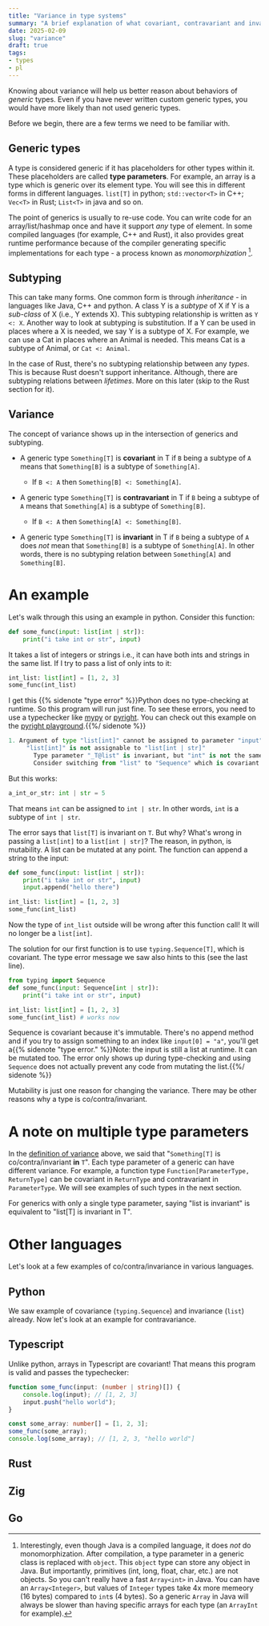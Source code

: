 ```yaml
---
title: "Variance in type systems"
summary: "A brief explanation of what covariant, contravariant and invariant mean. With examples in various languages."
date: 2025-02-09
slug: "variance"
draft: true
tags:
- types
- pl
---
```


Knowing about variance will help us better reason about behaviors of *generic* types. Even if you have never written custom generic types, you would have more likely than not used generic types.

Before we begin, there are a few terms we need to be familiar with.

## Generic types

<!-- Wait - first, wait's a type? A type of a variable determines all the values it can hold. In Java, C++ and python, type usually means a *class*. In Rust, it can be a struct or a trait. In typescript, it can be a class or an interface. Types can be more complex too. For example, you can have a type for functions in languages that support sending functions around (as callbacks for example). -->

A type is considered generic if it has placeholders for other types within it. These placeholders are called **type parameters**. For example, an array is a type which is generic over its element type. You will see this in different forms in different languages. `list[T]` in python; `std::vector<T>` in C++; `Vec<T>` in Rust; `List<T>` in java and so on.

The point of generics is usually to re-use code. You can write code for an array/list/hashmap once and have it support *any* type of element. In some compiled languages (for example, C++ and Rust), it also provides great runtime performance because of the compiler generating specific implementations for each type - a process known as *monomorphization* [^1].

## Subtyping

This can take many forms. One common form is through *inheritance* - in languages like Java, C++ and python. A class Y is a *subtype* of X if Y is a *sub-class* of X (i.e., Y extends X). This subtyping relationship is written as `Y <: X`. Another way to look at subtyping is substitution. If a Y can be used in places where a X is needed, we say Y is a subtype of X. For example, we can use a Cat in places where an Animal is needed. This means Cat is a subtype of Animal, or `Cat <: Animal`.

In the case of Rust, there's no subtyping relationship between any *types*. This is because Rust doesn't support inheritance. Although, there are subtyping relations between *lifetimes*. More on this later (skip to the Rust section for it).

## Variance

The concept of variance shows up in the intersection of generics and subtyping.
- A generic type `Something[T]` is **covariant** in T if `B` being a subtype of `A` means that `Something[B]` is a subtype of `Something[A]`.

    - If `B <: A` then `Something[B] <: Something[A]`.

- A generic type `Something[T]` is **contravariant** in T if `B` being a subtype of `A` means that `Something[A]` is a subtype of `Something[B]`.

    - If `B <: A` then `Something[A] <: Something[B]`.

- A generic type `Something[T]` is **invariant** in T if `B` being a subtype of `A` does *not* mean that `Something[B]` is a subtype of `Something[A]`. In other words, there is no subtyping relation between `Something[A]` and `Something[B]`.

# An example

Let's walk through this using an example in python. Consider this function:

```python
def some_func(input: list[int | str]):
    print("i take int or str", input)
```

It takes a list of integers or strings i.e., it can have both ints and strings in the same list. If I try to pass a list of only ints to it:
```python
int_list: list[int] = [1, 2, 3]
some_func(int_list)
```

I get this {{% sidenote "type error" %}}Python does no type-checking at runtime. So this program will run just fine.
To see these errors, you need to use a typechecker like [mypy](https://github.com/python/mypy) or [pyright](https://github.com/microsoft/pyright). You can check out this example on the [pyright playground](https://pyright-play.net/?code=CYUwZgBAzg9gtiA%2BmArgOwMYAoCWaAOKALgFwQA2OURA2nkRAD7REBOAugJQkBQE-EfK3pYARDghEAhgGsQEehBisWrUQBoFBYpx496iStTJHa9dhAC8EGgEZNAJk0Bmdj1gJk6bAdOcgA).{{%/ sidenote %}}

```python
1. Argument of type "list[int]" cannot be assigned to parameter "input" of type "list[int | str]" in function "some_func"
     "list[int]" is not assignable to "list[int | str]"
       Type parameter "_T@list" is invariant, but "int" is not the same as "int | str"
       Consider switching from "list" to "Sequence" which is covariant
```

But this works:
```python
a_int_or_str: int | str = 5
```
That means `int` can be assigned to `int | str`. In other words, `int` is a subtype of `int | str`.

The error says that `list[T]` is invariant on `T`. But why? What's wrong in passing a `list[int]` to a `list[int | str]`? The reason, in python, is mutability. A list can be mutated at any point. The function can append a string to the input:
```python
def some_func(input: list[int | str]):
    print("i take int or str", input)
    input.append("hello there")

int_list: list[int] = [1, 2, 3]
some_func(int_list)
```
Now the type of `int_list` outside will be wrong after this function call! It will no longer be a `list[int]`.

The solution for our first function is to use `typing.Sequence[T]`, which is covariant. The type error message we saw also hints to this (see the last line).
```python
from typing import Sequence
def some_func(input: Sequence[int | str]):
    print("i take int or str", input)

int_list: list[int] = [1, 2, 3]
some_func(int_list) # works now
```
Sequence is covariant because it's immutable. There's no append method and if you try to assign something to an index like `input[0] = "a"`, you'll get a{{% sidenote "type error." %}}Note: the input is still a list at runtime. It can be mutated too. The error only shows up during type-checking and using `Sequence` does not actually prevent any code from mutating the list.{{%/ sidenote %}}

Mutability is just one reason for changing the variance. There may be other reasons why a type is co/contra/invariant.

# A note on multiple type parameters

In the [definition of variance](#variance) above, we said that "`Something[T]` is co/contra/invariant **in** `T`". Each type parameter of a generic can have different variance. For example, a function type `Function[ParameterType, ReturnType]` can be covariant in `ReturnType` and contravariant in `ParameterType`. We will see examples of such types in the next section.

For generics with only a single type parameter, saying "list is invariant" is equivalent to "list[T] is invariant in T".

# Other languages

Let's look at a few examples of co/contra/invariance in various languages.

## Python

We saw example of covariance (`typing.Sequence`) and invariance (`list`) already. Now let's look at an example for contravariance.



## Typescript

Unlike python, arrays in Typescript are covariant! That means this program is valid and passes the typechecker:
```typescript
function some_func(input: (number | string)[]) {
    console.log(input); // [1, 2, 3]
    input.push("hello world");
}

const some_array: number[] = [1, 2, 3];
some_func(some_array);
console.log(some_array); // [1, 2, 3, "hello world"]
```



## Rust

## Zig

## Go

[^1]: Interestingly, even though Java is a compiled language, it does *not* do monomorphization. After compilation, a type parameter in a generic class is replaced with `object`. This `object` type can store any object in Java. But importantly, primitives (int, long, float, char, etc.) are not objects. So you can't really have a fast `Array<int>` in Java. You can have an `Array<Integer>`, but values of `Integer` types take 4x more memeory (16 bytes) compared to `int`s (4 bytes). So a generic `Array` in Java will always be slower than having specific arrays for each type (an `ArrayInt` for example).
